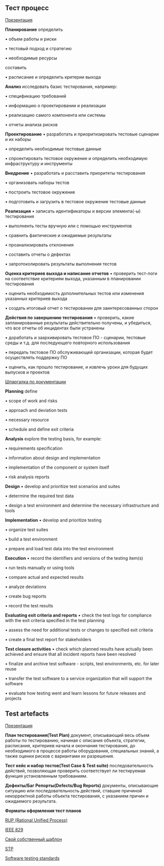 ## Тест процесс


[Презентация](https://docs.google.com/presentation/d/17kZMyhhchqwJp07ASyfA5bsQ8rQeGOrd/edit?usp=sharing&ouid=116447005932578256378&rtpof=true&sd=true)


**Планирование**
определить


• объем работы и риски


• тестовый подход и стратегию


• необходимые ресурсы


составить


• расписание и определить критерии выхода


**Анализ**
исследовать базис тестирования, например:


• спецификацию требований


• информацию о проектировании и реализации


• реализацию самого компонента или системы


• отчеты анализа рисков


**Проектирование**
• разработать и приоритизировать тестовые сценарии и их наборы


• определить необходимые тестовые данные


• спроектировать тестовое окружение и определить необходимую инфраструктуру и инструменты


**Внедрение**
• разработать и расставить приоритеты тестирования


• организовать наборы тестов


• построить тестовое окружение


• подготовить и загрузить в тестовое окружение тестовые данные


**Реализация**
• записать идентификаторы и версии элемента(-ы) тестирования


• выполненть тесты вручную или с помощью инструментов


• сравнить фактические и ожидаемые результаты


• проанализировать отклонения


• составить отчеты о дефектах


• запротоколировать результаты выполнения тестов


**Оценка критериев выхода и написание отчетов**
• проверить тест-логи на соответствие критериям выхода, указанным в планировании тестирования


• оценить необходимость дополнительных тестов или изменения указанных критериев выхода


• создать итоговый отчет о тестировании для заинтересованных сторон


**Действия по завершению тестирования**
• проверить, какие запланированные результаты действительно получены, и убедиться, что все отчеты об инцидентах были устранены


• доработать и заархивировать тестовое ПО - сценарии, тестовые среды и т.д. для последующего повторного использования


• передать тестовое ПО обслуживающей организации, которая будет осуществлять поддержку ПО


• оценить, как прошло тестирование, и извлечь уроки для будущих выпусков и проектов


[Шпаргалка по документации](https://docs.google.com/spreadsheets/d/18pSPrnWRGI-rM4f0QdUMsE9LMxBOvCOa/edit?usp=sharing&ouid=116447005932578256378&rtpof=true&sd=true)


**Planning**
define


• scope of work and risks


• approach and deviation tests


• necessary resource


• schedule and define exit criteria


**Analysis**
explore the testing basis, for example:


• requirements specification


• information about design and implementation


• implementation of the component or system itself


• risk analysis reports


**Design**
• develop and prioritize test scenarios and suites


• determine the required test data


• design a test environment and determine the necessary infrastructure and tools


**Implementation**
• develop and prioritize testing


• organize test suites


• build a test environment


• prepare and load test data into the test environment


**Execution**
• record the identifiers and versions of the testing item(s)


• run tests manually or using tools


• compare actual and expected results


• analyze deviations


• create bug reports


• record the test results


**Evaluating exit criteria and reports**
• check the test logs for compliance with the exit criteria specified in the test planning


• assess the need for additional tests or changes to specified exit criteria


• create a final test report for stakeholders


**Test closure activities**
• check which planned results have actually been achieved and ensure that all incident reports have been resolved


• finalize and archive test software - scripts, test environments, etc. for later reuse


• transfer the test software to a service organization that will support the software


• evaluate how testing went and learn lessons for future releases and projects


## Test artefacts


[Презентация](https://docs.google.com/presentation/d/16SBaft7mBg5O39Uu3ABpytwvB_6FFSzb/edit?usp=sharing&ouid=116447005932578256378&rtpof=true&sd=true)


**План тестирования(Test Plan)**
документ, описывающий весь объем работы по тестированию, начиная с описания объекта, стратегии, расписания, критериев начала и окончания тестирования, до необходимого в процессе работы оборудования, специальных знаний, а также оценки рисков с вариантами их разрешения.


**Тест кейс и набор тестов(Test Case & Test suite)**
последовательность действий, позволяющая проверить соответствует ли тестируемая функция установленным требованиям.


**Дефекты/Баг Репорты(Defects/Bug Reports)**
документы, описывающие ситуацию или последовательность действий, ставшие причиной некорректной работы объекта тестирования, с указанием причин и ожидаемого результата.


**Форматы оформления тест планов**


[RUP (Rational Unified Process)](https://docs.google.com/document/d/1C95gRz-dTOsCfCTC9qdxQ0mXPQbbvR42/edit?usp=sharing&ouid=116447005932578256378&rtpof=true&sd=true)


[IEEE 829](https://drive.google.com/file/d/1UOQs5XH1AmQyY_8rfoKSzqsIjmkjaZOS/view?usp=sharing)


[Свой собственный шаблон](https://docs.google.com/document/d/1ggm5fQdjBKPY3lCNGb9m_2hDz-HoajyC/edit?usp=sharing&ouid=116447005932578256378&rtpof=true&sd=true)


[STP](https://docs.google.com/spreadsheets/d/1TQlAr1DmMJ5AE_watoJoid6myYUX1C5pPPhVKbLNd0Q/edit?usp=sharing)


[Software testing standards](https://drive.google.com/file/d/1yWSFqMy_LojzWvQ96ZutgmMy_pzj_65i/view?usp=sharing)



